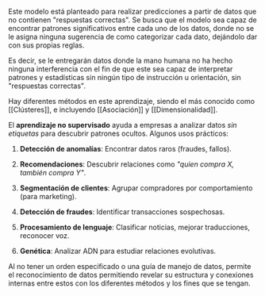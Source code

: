 Este modelo está planteado para realizar predicciones a partir de datos que no contienen "respuestas correctas". Se busca que el modelo sea capaz de encontrar patrones significativos entre cada uno de los datos, donde no se le asigna ninguna sugerencia de como categorizar cada dato, dejándolo dar con sus propias reglas.

Es decir, se le entregarán datos donde la mano humana no ha hecho ninguna interferencia con el fin de que este sea capaz de interpretar patrones y estadísticas sin ningún tipo de instrucción u orientación, sin "respuestas correctas".


Hay diferentes métodos en este aprendizaje, siendo el más conocido como [[Clústeres]], e incluyendo [[Asociación]] y [[Dimensionalidad]].


El **aprendizaje no supervisado** ayuda a empresas a analizar datos _sin etiquetas_ para descubrir patrones ocultos. Algunos usos prácticos:

1. **Detección de anomalías**: Encontrar datos raros (fraudes, fallos).

2. **Recomendaciones**: Descubrir relaciones como _"quien compra X, también compra Y"_.

3. **Segmentación de clientes**: Agrupar compradores por comportamiento (para marketing).

4. **Detección de fraudes**: Identificar transacciones sospechosas.

5. **Procesamiento de lenguaje**: Clasificar noticias, mejorar traducciones, reconocer voz.

6. **Genética**: Analizar ADN para estudiar relaciones evolutivas.

Al no tener un orden especificado o una guía de manejo de datos, permite el reconocimiento de datos permitiendo revelar su estructura y conexiones internas entre estos con los diferentes métodos y los fines que se tengan.